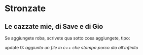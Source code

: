 # Stronzate
## Le cazzate mie, di Save e di Gio

Se aggiungete roba, scrivete qua sotto cosa aggiungete, tipo:

update 0: *aggiunto un file in c++ che stampa porco dio all'infinito*